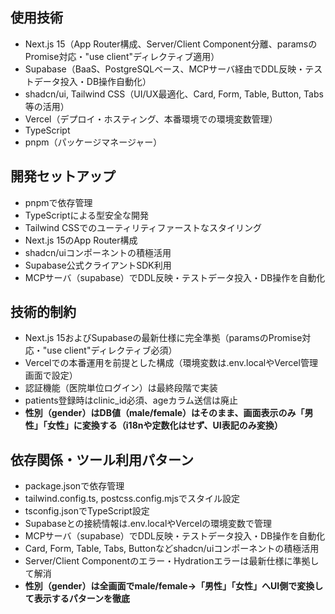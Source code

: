 ## 使用技術
- Next.js 15（App Router構成、Server/Client Component分離、paramsのPromise対応・"use client"ディレクティブ適用）
- Supabase（BaaS、PostgreSQLベース、MCPサーバ経由でDDL反映・テストデータ投入・DB操作自動化）
- shadcn/ui, Tailwind CSS（UI/UX最適化、Card, Form, Table, Button, Tabs等の活用）
- Vercel（デプロイ・ホスティング、本番環境での環境変数管理）
- TypeScript
- pnpm（パッケージマネージャー）

## 開発セットアップ
- pnpmで依存管理
- TypeScriptによる型安全な開発
- Tailwind CSSでのユーティリティファーストなスタイリング
- Next.js 15のApp Router構成
- shadcn/uiコンポーネントの積極活用
- Supabase公式クライアントSDK利用
- MCPサーバ（supabase）でDDL反映・テストデータ投入・DB操作を自動化

## 技術的制約
- Next.js 15およびSupabaseの最新仕様に完全準拠（paramsのPromise対応・"use client"ディレクティブ必須）
- Vercelでの本番運用を前提とした構成（環境変数は.env.localやVercel管理画面で設定）
- 認証機能（医院単位ログイン）は最終段階で実装
- patients登録時はclinic_id必須、ageカラム送信は廃止
- **性別（gender）はDB値（male/female）はそのまま、画面表示のみ「男性」「女性」に変換する（i18nや定数化はせず、UI表記のみ変換）**

## 依存関係・ツール利用パターン
- package.jsonで依存管理
- tailwind.config.ts, postcss.config.mjsでスタイル設定
- tsconfig.jsonでTypeScript設定
- Supabaseとの接続情報は.env.localやVercelの環境変数で管理
- MCPサーバ（supabase）でDDL反映・テストデータ投入・DB操作を自動化
- Card, Form, Table, Tabs, Buttonなどshadcn/uiコンポーネントの積極活用
- Server/Client Componentのエラー・Hydrationエラーは最新仕様に準拠して解消
- **性別（gender）は全画面でmale/female→「男性」「女性」へUI側で変換して表示するパターンを徹底**
